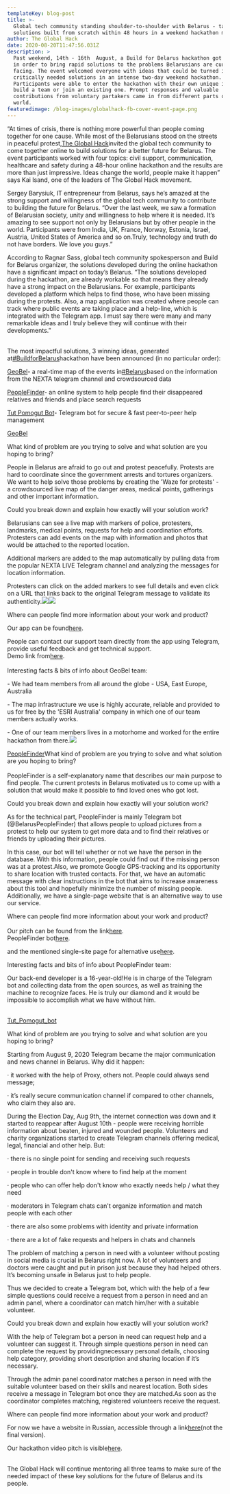 ```yaml
---
templateKey: blog-post
title: >-
  Global tech community standing shoulder-to-shoulder with Belarus - tangible
  solutions built from scratch within 48 hours in a weekend hackathon marathon
author: The Global Hack
date: 2020-08-20T11:47:56.031Z
description: >
  Past weekend, 14th - 16th  August, a Build for Belarus hackathon got organized
  in order to bring rapid solutions to the problems Belarusians are currently
  facing. The event welcomed everyone with ideas that could be turned into
  critically needed solutions in an intense two-day weekend hackathon.
  Participants were able to enter the hackathon with their own unique idea and
  build a team or join an existing one. Prompt responses and valuable
  contributions from voluntary partakers came in from different parts of the
  world. 
featuredimage: /blog-images/globalhack-fb-cover-event-page.png
---
```

“At times of crisis, there is nothing more powerful than people coming together for one cause. While most of the Belarusians stood on the streets in peaceful protest,[The Global Hack](https://theglobalhack.com)invited the global tech community to come together online to build solutions for a better future for Belarus. The event participants worked with four topics: civil support, communication, healthcare and safety during a 48-hour online hackathon and the results are more than just impressive. Ideas change the world, people make it happen” says Kai Isand, one of the leaders of The Global Hack movement.



Sergey Barysiuk, IT entrepreneur from Belarus, says he’s amazed at the strong support and willingness of the global tech community to contribute to building the future for Belarus. “Over the last week, we saw a formation of Belarusian society, unity and willingness to help where it is needed. It’s amazing to see support not only by Belarusians but by other people in the world. Participants were from India, UK, France, Norway, Estonia, Israel, Austria, United States of America and so on.Truly, technology and truth do not have borders. We love you guys.”



According to Ragnar Sass, global tech community spokesperson and Build for Belarus organizer, the solutions developed during the online hackathon have a significant impact on today’s Belarus. “The solutions developed during the hackathon, are already workable so that means they already have a strong impact on the Belarusians. For example, participants developed a platform which helps to find those, who have been missing during the protests. Also, a map application was created where people can track where public events are taking place and a help-line, which is integrated with the Telegram app. I must say there were many and many remarkable ideas and I truly believe they will continue with their developments.”

\
The most impactful solutions, 3 winning ideas, generated at[\#BuildforBelarus](https://www.facebook.com/hashtag/buildforbelarus?__eep__=6&__cft__[0]=AZUemN5st6VKmIkkEcfnk7o8GqLXqZzicdS87S8pJIoWf-kI3MdxCgGsvxt6p6Grmah1uYgsKZMTHxEcmVQyOhbtRRHFPNvGw_sILkB5qEY5JWxGvLSg69md52m8zaDi4ekAeu_VjkfO6SF1EMxMy833veSGzuTAXQ6vqRbpR89RLcpY_YL_G10ggGiDGKnq-YJDnewduleEjqThNogjJ5gFIqOGDGaDCFuioYs0Lg1cqA&__tn__=*NK-R)hackathon have been announced (in no particular order):



[GeoBel](https://geobel.online)- a real-time map of the events in[\#Belarus](https://www.facebook.com/hashtag/belarus?__eep__=6&source=feed_text&epa=HASHTAG&__xts__%5B0%5D=68.ARAA4OxLsuqJXOaiw1eftgZgM91IKODLoRALlzLUF_o_7nzCO16VfEV-uIDwY6KlgDMMVdBPngimJEefcSZHVjyN5sUoTmoDOYJbzLFiVig0fZRDuJ-h4Z_e_QHb1Ne_47JfNOeSbYZ8fEokHWOg2iRFjkEXl3uVhBuwSGbWk_1AfatDm1sjXAyNjYA7yVXCDn46m9ynTkH3aNjizAYujjbjE_XHudZUejUQ4qhWOG0RL-XB8qFt_E-Wttoia3SK81D2kzoRDMz_CznZfIc2rHu0IHilxBm5KQzxxyR4tmEZXwP0Y5TezXm5R9cFx5EBwzaL1LHmadkbsy55tn4-3P0hifhz5xokJumwC773EKuCDFoRNHb-8xKpK0leiUC2nwOS38bmZeCi8Hv-rbif6sQeHCimmIx8AcZk05M6W-LNQ5sD48ntJhYiWK4GHosq0Puovd-N-rngRDk8SQDqNjQfKQjG5S_UvgL77V77FhhQ2rxsTpGKoGThMcrNffY45EpS5pcKieEl&__tn__=%2ANKH-R)based on the information from the NEXTA telegram channel and crowdsourced data



[PeopleFinder](https://telegram.me/peoplefinderbot)- an online system to help people find their disappeared relatives and friends and place search requests



[Tut Pomogut Bot](http://tutpomogut.tilda.ws)- Telegram bot for secure & fast peer-to-peer help management





[GeoBel](https://geobel.online)



What kind of problem are you trying to solve and what solution are you hoping to bring?



People in Belarus are afraid to go out and protest peacefully. Protests are hard to coordinate since the government arrests and tortures organizers. We want to help solve those problems by creating the 'Waze for protests' - a crowdsourced live map of the danger areas, medical points, gatherings and other important information.



Could you break down and explain how exactly will your solution work?



Belarusians can see a live map with markers of police, protesters, landmarks, medical points, requests for help and coordination efforts. Protesters can add events on the map with information and photos that would be attached to the reported location.

Additional markers are added to the map automatically by pulling data from the popular NEXTA LIVE Telegram channel and analyzing the messages for location information.

Protesters can click on the added markers to see full details and even click on a URL that links back to the original Telegram message to validate its authenticity.![](https://lh6.googleusercontent.com/p4xovJY3p75PBYRjSM_NIsajz-Iu2hVbl8r1krw1T63rYUJtDzIZ1syGVFUiJ3HiCNf6rGCvM5Yioyiqjm4WSnq3RLw4N4kBJ8BOZtx9ZXlDy4ZX7vWG_AdbLQM-BVxEtC9HUwc5)![](https://lh6.googleusercontent.com/ZfjKCqi0OVdqzaVOZQPgdC4PyGX8BznbNqlLHZEzRouivm4Fo5gaCPDdz6MTVB-uO02vRzXzA5wm1-FPO_isBi0d370FMdG_4q_QDOCe6CG-VdnU8WsFjvFpVELEvWH43uu5GwQF)



Where can people find more information about your work and product?



Our app can be found[here](https://www.geobel.online).

People can contact our support team directly from the app using Telegram, provide useful feedback and get technical support.\
Demo link from[here](https://www.youtube.com/watch?v=no2Mkqq282Y&feature=youtu.be).\
\
Interesting facts & bits of info about GeoBel team:

\- We had team members from all around the globe - USA, East Europe, Australia

\- The map infrastructure we use is highly accurate, reliable and provided to us for free by the 'ESRI Australia' company in which one of our team members actually works.

\- One of our team members lives in a motorhome and worked for the entire hackathon from there.![](https://lh3.googleusercontent.com/ZQ9j2HLr4VLqb2n3Sip5bZWgEbgqM3mho6bptlI6itZYunfRw7xxmsUlvYtL4UtWAn5KcUyN-VQkadxyhZetyfli6jQjgmoD_31l-iGStWbPnHixIWScYWz37KetmsoQgcjBAqVh)





[PeopleFinder](https://telegram.me/peoplefinderbot)What kind of problem are you trying to solve and what solution are you hoping to bring?\
\
PeopleFinder is a self-explanatory name that describes our main purpose to find people. The current protests in Belarus motivated us to come up with a solution that would make it possible to find loved ones who got lost.



Could you break down and explain how exactly will your solution work?

As for the technical part, PeopleFinder is mainly Telegram bot (@BelarusPeopleFinder) that allows people to upload pictures from a protest to help our system to get more data and to find their relatives or friends by uploading their pictures.

In this case, our bot will tell whether or not we have the person in the database. With this information, people could find out if the missing person was at a protest.Also, we promote Google GPS-tracking and its opportunity to share location with trusted contacts. For that, we have an automatic message with clear instructions in the bot that aims to increase awareness about this tool and hopefully minimize the number of missing people.\
Additionally, we have a single-page website that is an alternative way to use our service.



Where can people find more information about your work and product?\
\
Our pitch can be found from the link[here](https://www.youtube.com/watch?v=VyrsGxju2HQ&feature=youtu.be).\
PeopleFinder bot[here](https://telegram.me/peoplefinderbot).

and the mentioned single-site page for alternative use[here](http://www.peoplefinder.site).



Interesting facts and bits of info about PeopleFinder team:

Our back-end developer is a 16-year-old!He is in charge of the Telegram bot and collecting data from the open sources, as well as training the machine to recognize faces. He is truly our diamond and it would be impossible to accomplish what we have without him.

\
[Tut_Pomogut_bot](http://tutpomogut.tilda.ws)



What kind of problem are you trying to solve and what solution are you hoping to bring?



Starting from August 9, 2020 Telegram became the major communication and news channel in Belarus. Why did it happen:

· it worked with the help of Proxy, others not. People could always send message;

· it’s really secure communication channel if compared to other channels, who claim they also are.

During the Election Day, Aug 9th, the internet connection was down and it started to reappear after August 10th - people were receiving horrible information about beaten, injured and wounded people. Volunteers and charity organizations started to create Telegram channels offering medical, legal, financial and other help. But:

· there is no single point for sending and receiving such requests

· people in trouble don't know where to find help at the moment

· people who can offer help don't know who exactly needs help / what they need

· moderators in Telegram chats can't organize information and match people with each other

· there are also some problems with identity and private information

· there are a lot of fake requests and helpers in chats and channels

The problem of matching a person in need with a volunteer without posting in social media is crucial in Belarus right now. A lot of volunteers and doctors were caught and put in prison just because they had helped others. It’s becoming unsafe in Belarus just to help people.



Thus we decided to create a Telegram bot, which with the help of a few simple questions could receive a request from a person in need and an admin panel, where a coordinator can match him/her with a suitable volunteer.



Could you break down and explain how exactly will your solution work?



With the help of Telegram bot a person in need can request help and a volunteer can suggest it. Through simple questions person in need can complete the request by providingnecessary personal details, choosing help category, providing short description and sharing location if it’s necessary.



Through the admin panel coordinator matches a person in need with the suitable volunteer based on their skills and nearest location. Both sides receive a message in Telegram bot once they are matched.As soon as the coordinator completes matching, registered volunteers receive the request.



Where can people find more information about your work and product?



For now we have a website in Russian, accessible through a link[here](http://tutpomogut.tilda.ws)(not the final version).

Our hackathon video pitch is visible[here](https://www.youtube.com/watch?v=PJpU0njnkyI&feature=youtu.be).

\
The Global Hack will continue mentoring all three teams to make sure of the needed impact of these key solutions for the future of Belarus and its people.